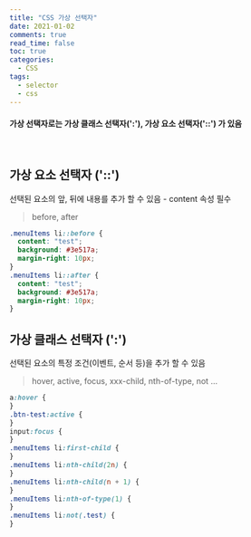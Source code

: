 ```yaml
---
title: "CSS 가상 선택자"
date: 2021-01-02
comments: true
read_time: false
toc: true
categories:
  - CSS
tags:
  - selector
  - css
---
```


#### 가상 선택자로는 가상 클래스 선택자(':'), 가상 요소 선택자('::') 가 있음

<br/>

## 가상 요소 선택자 ('::')

선택된 요소의 앞, 뒤에 내용를 추가 할 수 있음 - content 속성 필수

> before, after

```css
.menuItems li::before {
  content: "test";
  background: #3e517a;
  margin-right: 10px;
}
.menuItems li::after {
  content: "test";
  background: #3e517a;
  margin-right: 10px;
}
```

## 가상 클래스 선택자 (':')

선택된 요소의 특정 조건(이벤트, 순서 등)을 추가 할 수 있음

> hover, active, focus, xxx-child, nth-of-type, not ...

```css
a:hover {
}
.btn-test:active {
}
input:focus {
}
.menuItems li:first-child {
}
.menuItems li:nth-child(2n) {
}
.menuItems li:nth-child(n + 1) {
}
.menuItems li:nth-of-type(1) {
}
.menuItems li:not(.test) {
}
```
